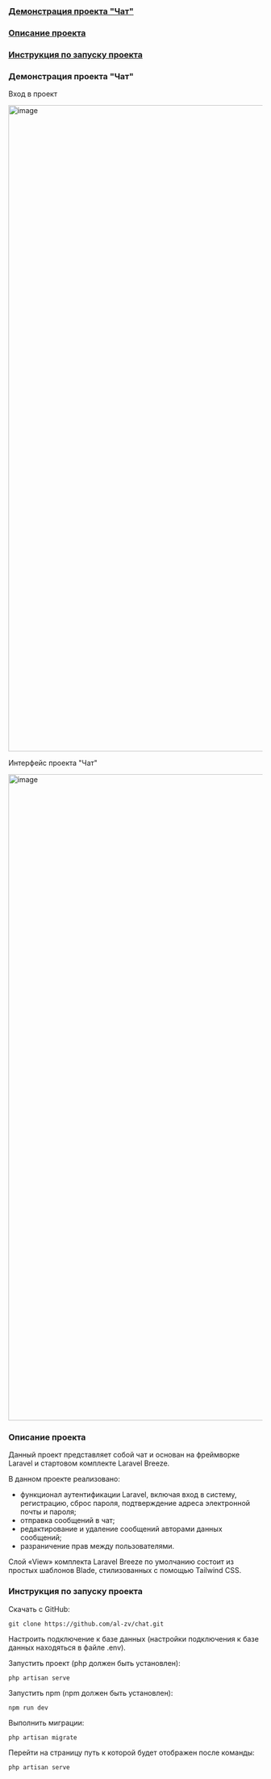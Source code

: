 ### [Демонстрация проекта "Чат"](#1)
### [Описание проекта](#2)
### [Инструкция по запуску проекта](#3)

### <a name="1">Демонстрация проекта "Чат"</a>

Вход в проект

<img width="1280" alt="image" src="https://user-images.githubusercontent.com/63869857/202270539-e83d4bf8-d2c4-4fd8-8f9d-2230c7ae0303.png">

Интерфейс проекта "Чат"

<img width="1280" alt="image" src="https://user-images.githubusercontent.com/63869857/202247192-3dad31ed-4187-4655-b25f-15660faca2bb.png">

### <a name="2">Описание проекта</a>

Данный проект представляет собой чат и основан на фреймворке Laravel и стартовом комплекте Laravel Breeze.

В данном проекте реализовано:

- функционал аутентификации Laravel, включая вход в систему, регистрацию, сброс пароля, подтверждение адреса электронной почты и пароля;
- отправка сообщений в чат;
- редактирование и удаление сообщений авторами данных сообщений;
- разраничение прав между пользователями.

Слой «View» комплекта Laravel Breeze по умолчанию состоит из простых шаблонов Blade, стилизованных с помощью Tailwind CSS.

### <a name="3">Инструкция по запуску проекта</a> 

Скачать с GitHub:

    git clone https://github.com/al-zv/chat.git
    
Настроить подключение к базе данных (настройки подключения к базе данных находяться в файле .env).    
    
Запустить проект (php должен быть установлен):

    php artisan serve

Запустить npm (npm должен быть установлен):

    npm run dev

Выполнить миграции:

    php artisan migrate

Перейти на страницу путь к которой будет отображен после команды:

    php artisan serve
